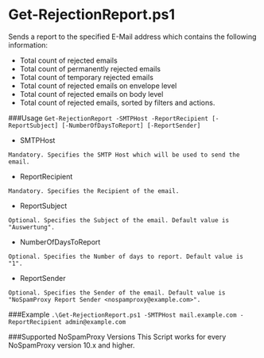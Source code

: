 # Get-RejectionReport.ps1
Sends a report to the specified E-Mail address which contains the following information:
 - Total count of rejected emails
 - Total count of permanently rejected emails
 - Total count of temporary rejected emails
 - Total count of rejected emails on envelope level
 - Total count of rejected emails on body level
 - Total count of rejected emails, sorted by filters and actions.

###Usage
`Get-RejectionReport -SMTPHost -ReportRecipient [-ReportSubject] [-NumberOfDaysToReport] [-ReportSender]`

- SMTPHost
```
Mandatory. Specifies the SMTP Host which will be used to send the email.
```
- ReportRecipient
```
Mandatory. Specifies the Recipient of the email.
```
- ReportSubject
```
Optional. Specifies the Subject of the email. Default value is "Auswertung".
```
- NumberOfDaysToReport
```
Optional. Specifies the Number of days to report. Default value is "1".
```
- ReportSender
```
Optional. Specifies the Sender of the email. Default value is "NoSpamProxy Report Sender <nospamproxy@example.com>".
```

###Example
`.\Get-RejectionReport.ps1 -SMTPHost mail.example.com -ReportRecipient admin@example.com`

###Supported NoSpamProxy Versions
This Script works for every NoSpamProxy version 10.x and higher.
